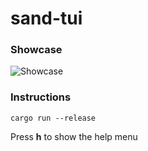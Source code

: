 # sand-tui

### Showcase

![Showcase](showcase.gif)

### Instructions

```
cargo run --release
```

Press **h** to show the help menu
